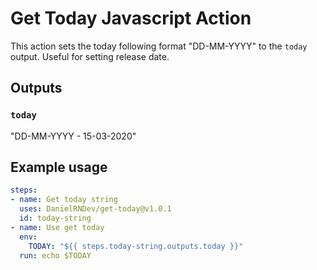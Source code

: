 # Get Today Javascript Action

This action sets the today following format "DD-MM-YYYY" to the `today` output. Useful for setting release date.

## Outputs

### `today`

"DD-MM-YYYY - 15-03-2020"

## Example usage

```yaml
steps:
- name: Get today string
  uses: DanielRNDev/get-today@v1.0.1
  id: today-string
- name: Use get today
  env:
    TODAY: "${{ steps.today-string.outputs.today }}"
  run: echo $TODAY
```
